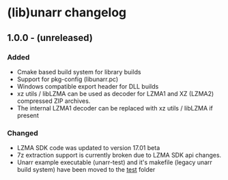 # (lib)unarr changelog

## 1.0.0 - (unreleased)

### Added
* Cmake based build system for library builds
* Support for pkg-config (libunarr.pc)
* Windows compatible export header for DLL builds
* xz utils / libLZMA can be used as decoder for LZMA1 and XZ (LZMA2) compressed
ZIP archives.
* The internal LZMA1 decoder can be replaced with xz utils / libLZMA if present

### Changed
* LZMA SDK code was updated to version 17.01 beta
* 7z extraction support is currently broken due to LZMA SDK api changes.
* Unarr example executable (unarr-test) and it's makefile
  (legacy unarr build system) have been moved to the [test](test) folder
